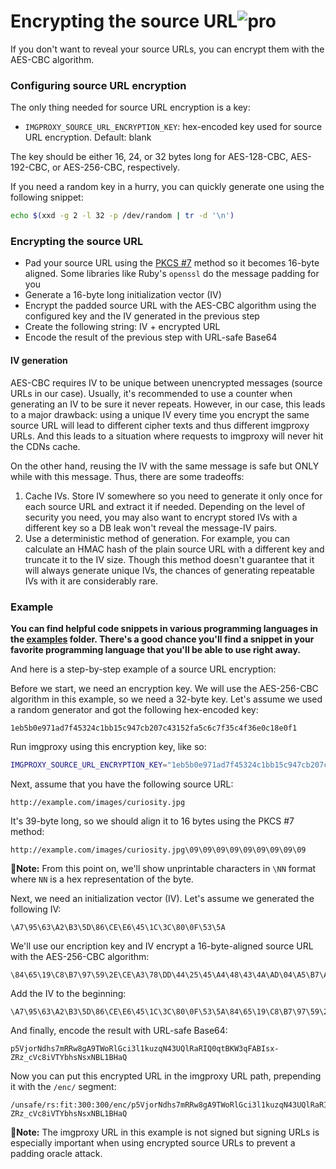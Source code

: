 # Encrypting the source URL![pro](/assets/pro.svg)

If you don't want to reveal your source URLs, you can encrypt them with the AES-CBC algorithm.

### Configuring source URL encryption

The only thing needed for source URL encryption is a key:

* `IMGPROXY_SOURCE_URL_ENCRYPTION_KEY`: hex-encoded key used for source URL encryption. Default: blank

The key should be either 16, 24, or 32 bytes long for AES-128-CBC, AES-192-CBC, or AES-256-CBC, respectively.

If you need a random key in a hurry, you can quickly generate one using the following snippet:

```bash
echo $(xxd -g 2 -l 32 -p /dev/random | tr -d '\n')
```

### Encrypting the source URL

* Pad your source URL using the [PKCS #7](https://en.wikipedia.org/wiki/Padding_(cryptography)#PKCS#5_and_PKCS#7) method so it becomes 16-byte aligned. Some libraries like Ruby's `openssl` do the message padding for you
* Generate a 16-byte long initialization vector (IV)
* Encrypt the padded source URL with the AES-CBC algorithm using the configured key and the IV generated in the previous step
* Create the following string: IV + encrypted URL
* Encode the result of the previous step with URL-safe Base64

#### IV generation

AES-CBC requires IV to be unique between unencrypted messages (source URLs in our case). Usually, it's recommended to use a counter when generating an IV to be sure it never repeats. However, in our case, this leads to a major drawback: using a unique IV every time you encrypt the same source URL will lead to different cipher texts and thus different imgproxy URLs. And this leads to a situation where requests to imgproxy will never hit the CDNs cache.

On the other hand, reusing the IV with the same message is safe but ONLY while with this message. Thus, there are some tradeoffs:

1. Cache IVs. Store IV somewhere so you need to generate it only once for each source URL and extract it if needed. Depending on the level of security you need, you may also want to encrypt stored IVs with a different key so a DB leak won't reveal the message-IV pairs.
2. Use a deterministic method of generation. For example, you can calculate an HMAC hash of the plain source URL with a different key and truncate it to the IV size. Though this method doesn't guarantee that it will always generate unique IVs, the chances of generating repeatable IVs with it are considerably rare.

### Example

**You can find helpful code snippets in various programming languages in the [examples](https://github.com/imgproxy/imgproxy/tree/master/examples) folder. There's a good chance you'll find a snippet in your favorite programming language that you'll be able to use right away.**

And here is a step-by-step example of a source URL encryption:

Before we start, we need an encryption key. We will use the AES-256-CBC algorithm in this example, so we need a 32-byte key. Let's assume we used a random generator and got the following hex-encoded key:

```
1eb5b0e971ad7f45324c1bb15c947cb207c43152fa5c6c7f35c4f36e0c18e0f1
```

Run imgproxy using this encryption key, like so:

```bash
IMGPROXY_SOURCE_URL_ENCRYPTION_KEY="1eb5b0e971ad7f45324c1bb15c947cb207c43152fa5c6c7f35c4f36e0c18e0f1" imgproxy
```

Next, assume that you have the following source URL:

```
http://example.com/images/curiosity.jpg
```

It's 39-byte long, so we should align it to 16 bytes using the PKCS #7 method:

```
http://example.com/images/curiosity.jpg\09\09\09\09\09\09\09\09\09
```

**📝Note:** From this point on, we'll show unprintable characters in `\NN` format where `NN` is a hex representation of the byte.

Next, we need an initialization vector (IV). Let's assume we generated the following IV:

```
\A7\95\63\A2\B3\5D\86\CE\E6\45\1C\3C\80\0F\53\5A
```

We'll use our encription key and IV encrypt a 16-byte-aligned source URL with the AES-256-CBC algorithm:

```
\84\65\19\C8\B7\97\59\2E\CE\A3\78\DD\44\25\45\A4\48\43\4A\AD\04\A5\B7\A8\50\01\22\CC\7E\65\1C\FF\71\57\3C\89\54\D8\6E\1B\0D\B3\13\41\2F\50\47\69
```

Add the IV to the beginning:

```
\A7\95\63\A2\B3\5D\86\CE\E6\45\1C\3C\80\0F\53\5A\84\65\19\C8\B7\97\59\2E\CE\A3\78\DD\44\25\45\A4\48\43\4A\AD\04\A5\B7\A8\50\01\22\CC\7E\65\1C\FF\71\57\3C\89\54\D8\6E\1B\0D\B3\13\41\2F\50\47\69
```

And finally, encode the result with URL-safe Base64:

```
p5VjorNdhs7mRRw8gA9TWoRlGci3l1kuzqN43UQlRaRIQ0qtBKW3qFABIsx-ZRz_cVc8iVTYbhsNsxNBL1BHaQ
```

Now you can put this encrypted URL in the imgproxy URL path, prepending it with the `/enc/` segment:

```
/unsafe/rs:fit:300:300/enc/p5VjorNdhs7mRRw8gA9TWoRlGci3l1kuzqN43UQlRaRIQ0qtBKW3qFABIsx-ZRz_cVc8iVTYbhsNsxNBL1BHaQ
```

**📝Note:** The imgproxy URL in this example is not signed but signing URLs is especially important when using encrypted source URLs to prevent a padding oracle attack.
